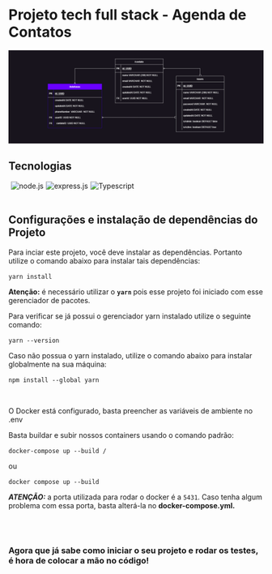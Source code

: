 # Projeto tech full stack - Agenda de Contatos

![Screenshot](agendaDeClientes.drawio.png)

## Tecnologias

<div style='display:flex; gap: 5px;'><br>
  
 <img align="center" alt="node.js" src="https://img.shields.io/badge/Node.js-43853D?style=for-the-badge&logo=node.js&logoColor=white">

 <img align="center" alt="express.js" src="https://img.shields.io/badge/Express.js-404D59?style=for-the-badge">


  <img align="center" alt="Typescript" src="https://img.shields.io/badge/TypeScript-007ACC?style=for-the-badge&logo=typescript&logoColor=white">

   
</div></br>





## Configurações e instalação de dependências do Projeto

Para inciar este projeto, você deve instalar  as dependências. Portanto utilize o comando abaixo para instalar tais dependências:

````
yarn install
````


**Atenção:** é necessário utilizar o <strong>`yarn` </strong>pois esse projeto foi iniciado com esse gerenciador de pacotes.

Para verificar se já possui o gerenciador yarn instalado utilize o seguinte comando:

````
yarn --version
````

Caso não possua o yarn instalado, utilize o comando abaixo para instalar globalmente na sua máquina:

````
npm install --global yarn
````
<br>


O Docker está configurado, basta preencher as variáveis de ambiente no .env

Basta buildar e subir nossos containers usando o comando padrão:
````
docker-compose up --build /
````

ou
````
docker compose up --build
````
 

***ATENÇÃO:*** a porta utilizada para rodar o docker é a `5431`.
Caso tenha algum problema com essa porta, basta alterá-la no <strong>docker-compose.yml.</strong>

<br>
 

# 

### Agora que já sabe como iniciar o seu projeto e rodar os testes, é hora de colocar a mão no código!